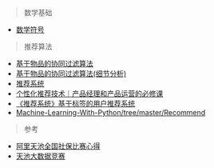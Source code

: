 
> 数学基础
- [数学符号](https://baike.baidu.com/item/数学符号/685756?fr=aladdin)

> 推荐算法
- [基于物品的协同过滤算法](http://pocore.com/blog/article_554.html)
- [基于物品的协同过滤算法(细节分析)](http://pocore.com/blog/article_555.html)
- [推荐系统](https://www.cnblogs.com/fionacai/p/6219423.html)
- [个性化推荐技术｜产品经理和产品运营的必修课](https://www.jianshu.com/p/fd17e4e81688)
- [《推荐系统》基于标签的用户推荐系统](https://blog.csdn.net/u011630575/article/details/80259846)
- [Machine-Learning-With-Python/tree/master/Recommend](https://github.com/Thinkgamer/Machine-Learning-With-Python/tree/master/Recommend)

> 参考
- [阿里天池全国社保比赛心得](https://www.cnblogs.com/fionacai/p/7560287.html)
- [天池大数据竞赛](https://tianchi.aliyun.com/competition/gameList/activeList)